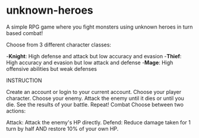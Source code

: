 # unknown-heroes
A simple RPG game where you fight monsters using unknown heroes in turn based combat!

Choose from 3 different character classes:

-**Knight**: High defense and attack but low accuracy and evasion
-**Thief**:  High accuracy and evasion but low attack and defense
-**Mage**:   High offensive abilities but weak defenses

INSTRUCTION

Create an account or login to your current account.
Choose your player character.
Choose your enemy.
Attack the enemy until it dies or until you die.
See the results of your battle.
Repeat!
Combat
Choose between two actions:

Attack: Attack the enemy's HP directly.
Defend: Reduce damage taken for 1 turn by half AND restore 10% of your own HP.
